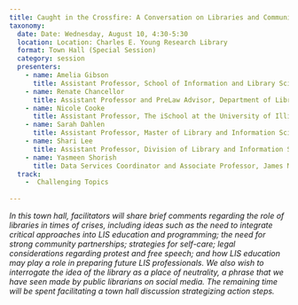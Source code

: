 ```yaml
---
title: Caught in the Crossfire: A Conversation on Libraries and Communities in Distress
taxonomy:
  date: Date: Wednesday, August 10, 4:30-5:30
  location: Location: Charles E. Young Research Library
  format: Town Hall (Special Session)
  category: session
  presenters:
    - name: Amelia Gibson
      title: Assistant Professor, School of Information and Library Science, University of North Carolina at Chapel Hill
    - name: Renate Chancellor
      title: Assistant Professor and PreLaw Advisor, Department of Library and Information Science, Catholic University of America
    - name: Nicole Cooke
      title: Assistant Professor, The iSchool at the University of Illinois at Urbana-Champaign
    - name: Sarah Dahlen
      title: Assistant Professor, Master of Library and Information Science Program, St. Catherine University
    - name: Shari Lee
      title: Assistant Professor, Division of Library and Information Science, St. John’s University
    - name: Yasmeen Shorish
      title: Data Services Coordinator and Associate Professor, James Madison University
  track:
    -  Challenging Topics
    
---
```

_In this town hall, facilitators will share brief comments regarding the role of libraries in times of crises, including ideas such as the need to integrate critical approaches into LIS education and programming; the need for strong community partnerships; strategies for self-care; legal considerations regarding protest and free speech; and how LIS education may play a role in preparing future LIS professionals. We also wish to interrogate the idea of the library as a place of neutrality, a phrase that we have seen made by public librarians on social media. The remaining time will be spent facilitating a town hall discussion strategizing action steps._
